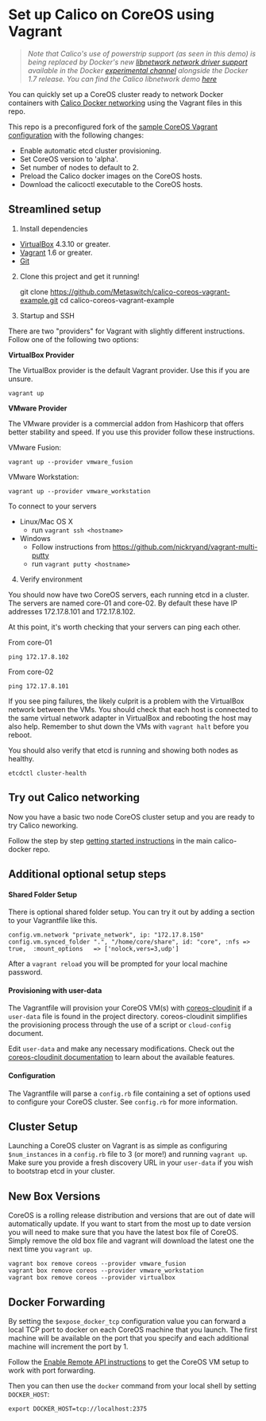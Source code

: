 # Set up Calico on CoreOS using Vagrant

>*Note that Calico's use of powerstrip support (as seen in this demo) is being replaced by Docker's new [libnetwork network driver support](https://github.com/docker/libnetwork) available in the Docker [experimental channel](https://github.com/docker/docker/tree/master/experimental) alongside the Docker 1.7 release.  You can find the Calico libnetwork demo [here](https://github.com/Metaswitch/calico-ubuntu-vagrant)*

You can quickly set up a CoreOS cluster ready to network Docker containers with <a href="https://github.com/Metaswitch/calico-docker">Calico Docker networking</a> using the Vagrant files in this repo.

This repo is a preconfigured fork of the <a href="https://github.com/coreos/coreos-vagrant">sample CoreOS Vagrant configuration</a> with the following changes:

* Enable automatic etcd cluster provisioning.
* Set CoreOS version to 'alpha'.
* Set number of nodes to default to 2.
* Preload the Calico docker images on the CoreOS hosts.
* Download the calicoctl executable to the CoreOS hosts.

## Streamlined setup

1) Install dependencies

* [VirtualBox][virtualbox] 4.3.10 or greater.
* [Vagrant][vagrant] 1.6 or greater.
* [Git][git]

2) Clone this project and get it running!

    git clone https://github.com/Metaswitch/calico-coreos-vagrant-example.git
    cd calico-coreos-vagrant-example

3) Startup and SSH

There are two "providers" for Vagrant with slightly different instructions.
Follow one of the following two options:

**VirtualBox Provider**

The VirtualBox provider is the default Vagrant provider. Use this if you are unsure.

    vagrant up

**VMware Provider**

The VMware provider is a commercial addon from Hashicorp that offers better stability and speed.
If you use this provider follow these instructions.

VMware Fusion:

    vagrant up --provider vmware_fusion

VMware Workstation:

    vagrant up --provider vmware_workstation

To connect to your servers
* Linux/Mac OS X
    * run `vagrant ssh <hostname>`
* Windows
    * Follow instructions from https://github.com/nickryand/vagrant-multi-putty
    * run `vagrant putty <hostname>`

4) Verify environment

You should now have two CoreOS servers, each running etcd in a cluster. The servers are named core-01 and core-02.  By default these have IP addresses 172.17.8.101 and 172.17.8.102.

At this point, it's worth checking that your servers can ping each other.

From core-01

    ping 172.17.8.102

From core-02

    ping 172.17.8.101

If you see ping failures, the likely culprit is a problem with the VirtualBox network between the VMs.  You should check that each host is connected to the same virtual network adapter in VirtualBox and rebooting the host may also help.  Remember to shut down the VMs with `vagrant halt` before you reboot.

You should also verify that etcd is running and showing both nodes as healthy.

    etcdctl cluster-health

## Try out Calico networking
Now you have a basic two node CoreOS cluster setup and you are ready to try Calico neworking.

Follow the step by step [getting started instructions][using-calico] in the main calico-docker repo.

[virtualbox]: https://www.virtualbox.org/
[vagrant]: https://www.vagrantup.com/downloads.html
[using-coreos]: http://coreos.com/docs/using-coreos/
[using-calico]: https://github.com/Metaswitch/calico-docker/blob/powerstrip-archive/docs/GettingStarted.md
[git]: http://git-scm.com/

## Additional optional setup steps

#### Shared Folder Setup

There is optional shared folder setup.
You can try it out by adding a section to your Vagrantfile like this.

    config.vm.network "private_network", ip: "172.17.8.150"
    config.vm.synced_folder ".", "/home/core/share", id: "core", :nfs => true,  :mount_options   => ['nolock,vers=3,udp']

After a `vagrant reload` you will be prompted for your local machine password.

#### Provisioning with user-data

The Vagrantfile will provision your CoreOS VM(s) with [coreos-cloudinit][coreos-cloudinit] if a `user-data` file is found in the project directory.  coreos-cloudinit simplifies the provisioning process through the use of a script or `cloud-config` document.

Edit `user-data` and make any necessary modifications.
Check out the [coreos-cloudinit documentation][coreos-cloudinit] to learn about the available features.

[coreos-cloudinit]: https://github.com/coreos/coreos-cloudinit

#### Configuration

The Vagrantfile will parse a `config.rb` file containing a set of options used to configure your CoreOS cluster.
See `config.rb` for more information.

## Cluster Setup

Launching a CoreOS cluster on Vagrant is as simple as configuring `$num_instances` in a `config.rb` file to 3 (or more!) and running `vagrant up`.
Make sure you provide a fresh discovery URL in your `user-data` if you wish to bootstrap etcd in your cluster.

## New Box Versions

CoreOS is a rolling release distribution and versions that are out of date will automatically update.
If you want to start from the most up to date version you will need to make sure that you have the latest box file of CoreOS.
Simply remove the old box file and vagrant will download the latest one the next time you `vagrant up`.

    vagrant box remove coreos --provider vmware_fusion
    vagrant box remove coreos --provider vmware_workstation
    vagrant box remove coreos --provider virtualbox

## Docker Forwarding

By setting the `$expose_docker_tcp` configuration value you can forward a local TCP port to docker on each CoreOS machine that you launch. The first machine will be available on the port that you specify and each additional machine will increment the port by 1.

Follow the [Enable Remote API instructions][coreos-enabling-port-forwarding] to get the CoreOS VM setup to work with port forwarding.

[coreos-enabling-port-forwarding]: https://coreos.com/docs/launching-containers/building/customizing-docker/#enable-the-remote-api-on-a-new-socket

Then you can then use the `docker` command from your local shell by setting `DOCKER_HOST`:

    export DOCKER_HOST=tcp://localhost:2375
